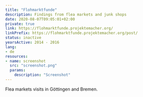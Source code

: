 ```yaml
---
title: "Flohmarktfunde"
description: Findings from flea markets and junk shops
date: 2020-08-07T09:05:01+02:00
private: true
link: https://flohmarktfunde.projektemacher.org/
linkPrefix: https://flohmarktfunde.projektemacher.org/post/
status: inactive
yearsActive: 2014 - 2016
lang:
- de
resources:
- name: screenshot
  src: "screenshot.png"
  params:
    description: "Screenshot"
---
```

Flea markets visits in Göttingen and Bremen.
